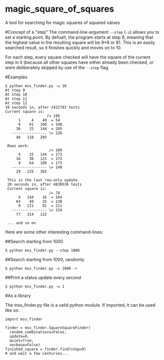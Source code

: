 # magic_square_of_squares
A tool for searching for magic squares of squared values

#Concept of a "step"
The command-line-argument `--step` (`-s`) allows you to set a starting point.
By defualt, the program starts at step 9, meaning that the highest value in
the resulting square will be 9*9 or 81. This is an easily searched result,
so it finishes quickly and moves on to 10.

For each step, every square checked will have the square of the current step
in it (because all other squares have either already been checked, or
were deliberately skipped by use of the `--step` flag.

#Examples

    $ python mss_finder.py -u 10
    At step 9
    At step 10
    At step 11
    At step 12
    10 seconds in, after 2412783 tests
    Current square is:
                       /= 166
          1     4    49  = 54
          9    81   100  = 190
         36    25   144  = 205
       ---------------- \= 226
         46   110   293

     Rows work:
                        /= 189
          4    25   144  = 173
         16    36   121  = 173
          9    64   100  = 173
       ---------------- \= 140
         29   125   365

     This is the last row-only update.
     20 seconds in, after 4830536 tests
     Current square is:
                        /= 74
          4   144    16  = 164
         64    49    25  = 138
          9   121    81  = 211
       ---------------- \= 134
         77   314   122

     ... and so on


Here are some other interesting command-lines:

##Search starting from 1000

    $ python mss_finder.py --step 1000

##Search starting from 1000, randomly

    $ python mss_finder.py -s 1000 -r

##Print a status update every second

    $ python mss_finder.py -u 1

#As a library

The mss_finder.py file is a valid python module. If imported, it can be used like so:

    import mss_finder

    finder = mss_finder.SquareSquareFinder(
      random_combinations=False,
      update=0,
      quiet=True,
      verbose=False)
    finished_square = finder.find(step=9)
    # and wait a few centuries...

